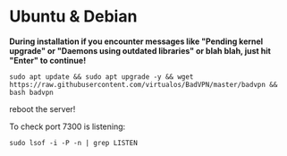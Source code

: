 # Ubuntu & Debian
**During installation if you encounter messages like "Pending kernel upgrade" or "Daemons using outdated libraries" or blah blah, just hit "Enter" to continue!**
```shell
sudo apt update && sudo apt upgrade -y && wget https://raw.githubusercontent.com/virtualos/BadVPN/master/badvpn && bash badvpn
```
reboot the server!


To check port 7300 is listening:
```shell
sudo lsof -i -P -n | grep LISTEN
```
